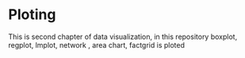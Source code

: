# Ploting
This is second chapter of data visualization, in this repository  boxplot, regplot, lmplot, network , area chart, factgrid is ploted 

